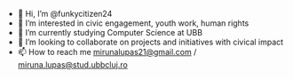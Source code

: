 - 👋 Hi, I’m @funkycitizen24
- 👀 I’m interested in civic engagement, youth work, human rights
- 🌱 I’m currently studying Computer Science at UBB 
- 💞️ I’m looking to collaborate on projects and initiatives with civical impact
- 📫 How to reach me mirunalupas21@gmail.com / miruna.lupas@stud.ubbcluj.ro

<!---
funkycitizen24/funkycitizen24 is a ✨ special ✨ repository because its `README.md` (this file) appears on your GitHub profile.
You can click the Preview link to take a look at your changes.
--->
